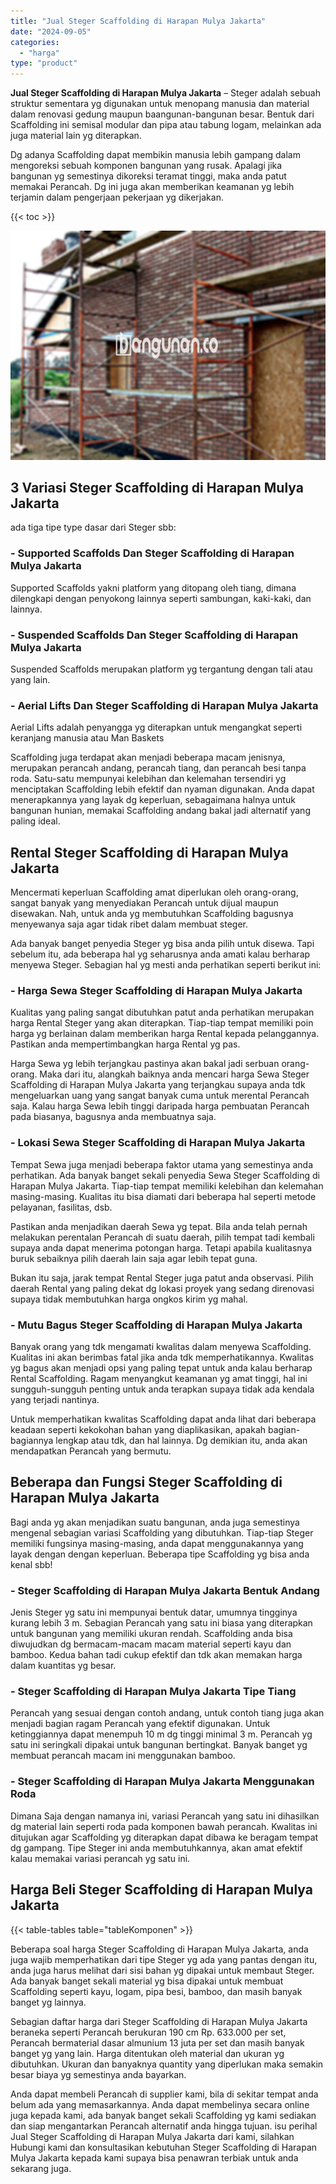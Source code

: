 ```yaml
---
title: "Jual Steger Scaffolding di Harapan Mulya Jakarta"
date: "2024-09-05"
categories: 
  - "harga"
type: "product"
---
```


**Jual Steger Scaffolding di Harapan Mulya Jakarta** – Steger adalah sebuah struktur sementara yg digunakan untuk menopang manusia dan material dalam renovasi gedung maupun baangunan-bangunan besar. Bentuk dari Scaffolding ini semisal modular dan pipa atau tabung logam, melainkan ada juga material lain yg diterapkan.

Dg adanya Scaffolding dapat membikin manusia lebih gampang dalam mengoreksi sebuah komponen bangunan yang rusak. Apalagi jika bangunan yg semestinya dikoreksi teramat tinggi, maka anda patut memakai Perancah. Dg ini juga akan memberikan keamanan yg lebih terjamin dalam pengerjaan pekerjaan yg dikerjakan.

{{< toc >}}

![Jual Steger Scaffolding di Harapan Mulya Jakarta](/images/sewa-scaffolding-steger-20.png)

## 3 Variasi Steger Scaffolding di Harapan Mulya Jakarta

ada tiga tipe type dasar dari Steger sbb:

### \- Supported Scaffolds Dan Steger Scaffolding di Harapan Mulya Jakarta

Supported Scaffolds yakni platform yang ditopang oleh tiang, dimana dilengkapi dengan penyokong lainnya seperti sambungan, kaki-kaki, dan lainnya.

### \- Suspended Scaffolds Dan Steger Scaffolding di Harapan Mulya Jakarta

Suspended Scaffolds merupakan platform yg tergantung dengan tali atau yang lain.

### \- Aerial Lifts Dan Steger Scaffolding di Harapan Mulya Jakarta

Aerial Lifts adalah penyangga yg diterapkan untuk mengangkat seperti keranjang manusia atau Man Baskets

Scaffolding juga terdapat akan menjadi beberapa macam jenisnya, merupakan perancah andang, perancah tiang, dan perancah besi tanpa roda. Satu-satu mempunyai kelebihan dan kelemahan tersendiri yg menciptakan Scaffolding lebih efektif dan nyaman digunakan. Anda dapat menerapkannya yang layak dg keperluan, sebagaimana halnya untuk bangunan hunian, memakai Scaffolding andang bakal jadi alternatif yang paling ideal.

## Rental Steger Scaffolding di Harapan Mulya Jakarta

Mencermati keperluan Scaffolding amat diperlukan oleh orang-orang, sangat banyak yang menyediakan Perancah untuk dijual maupun disewakan. Nah, untuk anda yg membutuhkan Scaffolding bagusnya menyewanya saja agar tidak ribet dalam membuat steger.

Ada banyak banget penyedia Steger yg bisa anda pilih untuk disewa. Tapi sebelum itu, ada beberapa hal yg seharusnya anda amati kalau berharap menyewa Steger. Sebagian hal yg mesti anda perhatikan seperti berikut ini:

### \- Harga Sewa Steger Scaffolding di Harapan Mulya Jakarta

Kualitas yang paling sangat dibutuhkan patut anda perhatikan merupakan harga Rental Steger yang akan diterapkan. Tiap-tiap tempat memiliki poin harga yg berlainan dalam memberikan harga Rental kepada pelanggannya. Pastikan anda mempertimbangkan harga Rental yg pas.

Harga Sewa yg lebih terjangkau pastinya akan bakal jadi serbuan orang-orang. Maka dari itu, alangkah baiknya anda mencari harga Sewa Steger Scaffolding di Harapan Mulya Jakarta yang terjangkau supaya anda tdk mengeluarkan uang yang sangat banyak cuma untuk merental Perancah saja. Kalau harga Sewa lebih tinggi daripada harga pembuatan Perancah pada biasanya, bagusnya anda membuatnya saja.

### \- Lokasi Sewa Steger Scaffolding di Harapan Mulya Jakarta

Tempat Sewa juga menjadi beberapa faktor utama yang semestinya anda perhatikan. Ada banyak banget sekali penyedia Sewa Steger Scaffolding di Harapan Mulya Jakarta. Tiap-tiap tempat memiliki kelebihan dan kelemahan masing-masing. Kualitas itu bisa diamati dari beberapa hal seperti metode pelayanan, fasilitas, dsb.

Pastikan anda menjadikan daerah Sewa yg tepat. Bila anda telah pernah melakukan perentalan Perancah di suatu daerah, pilih tempat tadi kembali supaya anda dapat menerima potongan harga. Tetapi apabila kualitasnya buruk sebaiknya pilih daerah lain saja agar lebih tepat guna.

Bukan itu saja, jarak tempat Rental Steger juga patut anda observasi. Pilih daerah Rental yang paling dekat dg lokasi proyek yang sedang direnovasi supaya tidak membutuhkan harga ongkos kirim yg mahal.

### \- Mutu Bagus Steger Scaffolding di Harapan Mulya Jakarta

Banyak orang yang tdk mengamati kwalitas dalam menyewa Scaffolding. Kualitas ini akan berimbas fatal jika anda tdk memperhatikannya. Kwalitas yg bagus akan menjadi opsi yang paling tepat untuk anda kalau berharap Rental Scaffolding. Ragam menyangkut keamanan yg amat tinggi, hal ini sungguh-sungguh penting untuk anda terapkan supaya tidak ada kendala yang terjadi nantinya.

Untuk memperhatikan kwalitas Scaffolding dapat anda lihat dari beberapa keadaan seperti kekokohan bahan yang diaplikasikan, apakah bagian-bagiannya lengkap atau tdk, dan hal lainnya. Dg demikian itu, anda akan mendapatkan Perancah yang bermutu.

## Beberapa dan Fungsi Steger Scaffolding di Harapan Mulya Jakarta

Bagi anda yg akan menjadikan suatu bangunan, anda juga semestinya mengenal sebagian variasi Scaffolding yang dibutuhkan. Tiap-tiap Steger memiliki fungsinya masing-masing, anda dapat menggunakannya yang layak dengan dengan keperluan. Beberapa tipe Scaffolding yg bisa anda kenal sbb!

### \- Steger Scaffolding di Harapan Mulya Jakarta Bentuk Andang

Jenis Steger yg satu ini mempunyai bentuk datar, umumnya tingginya kurang lebih 3 m. Sebagian Perancah yang satu ini biasa yang diterapkan untuk bangunan yang memiliki ukuran rendah. Scaffolding anda bisa diwujudkan dg bermacam-macam macam material seperti kayu dan bamboo. Kedua bahan tadi cukup efektif dan tdk akan memakan harga dalam kuantitas yg besar.

### \- Steger Scaffolding di Harapan Mulya Jakarta Tipe Tiang

Perancah yang sesuai dengan contoh andang, untuk contoh tiang juga akan menjadi bagian ragam Perancah yang efektif digunakan. Untuk ketinggiannya dapat menempuh 10 m dg tinggi minimal 3 m. Perancah yg satu ini seringkali dipakai untuk bangunan bertingkat. Banyak banget yg membuat perancah macam ini menggunakan bamboo.

### \- Steger Scaffolding di Harapan Mulya Jakarta Menggunakan Roda

Dimana Saja dengan namanya ini, variasi Perancah yang satu ini dihasilkan dg material lain seperti roda pada komponen bawah perancah. Kwalitas ini ditujukan agar Scaffolding yg diterapkan dapat dibawa ke beragam tempat dg gampang. Tipe Steger ini anda membutuhkannya, akan amat efektif kalau memakai variasi perancah yg satu ini.

## Harga Beli Steger Scaffolding di Harapan Mulya Jakarta

{{< table-tables table="tableKomponen" >}}

Beberapa soal harga Steger Scaffolding di Harapan Mulya Jakarta, anda juga wajib memperhatikan dari tipe Steger yg ada yang pantas dengan itu, anda juga harus melihat dari sisi bahan yg dipakai untuk membaut Steger. Ada banyak banget sekali material yg bisa dipakai untuk membuat Scaffolding seperti kayu, logam, pipa besi, bamboo, dan masih banyak banget yg lainnya.

Sebagian daftar harga dari Steger Scaffolding di Harapan Mulya Jakarta beraneka seperti Perancah berukuran 190 cm Rp. 633.000 per set, Perancah bermaterial dasar almunium 13 juta per set dan masih banyak banget yg yang lain. Harga ditentukan oleh material dan ukuran yg dibutuhkan. Ukuran dan banyaknya quantity yang diperlukan maka semakin besar biaya yg semestinya anda bayarkan.

Anda dapat membeli Perancah di supplier kami, bila di sekitar tempat anda belum ada yang memasarkannya. Anda dapat membelinya secara online juga kepada kami, ada banyak banget sekali Scaffolding yg kami sediakan dan siap mengantarkan Perancah alternatif anda hingga tujuan. isu perihal Jual Steger Scaffolding di Harapan Mulya Jakarta dari kami, silahkan Hubungi kami dan konsultasikan kebutuhan Steger Scaffolding di Harapan Mulya Jakarta kepada kami supaya bisa penawran terbiak untuk anda sekarang juga.

